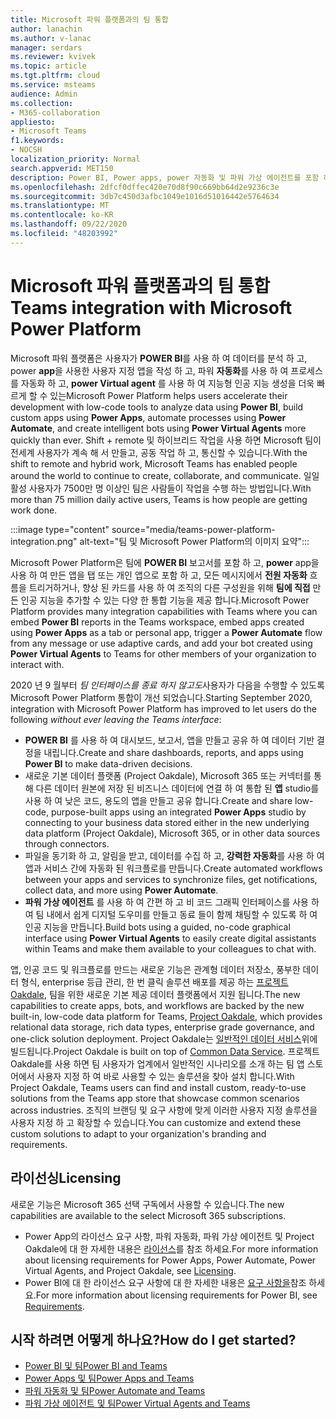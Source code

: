 ```yaml
---
title: Microsoft 파워 플랫폼과의 팀 통합
author: lanachin
ms.author: v-lanac
manager: serdars
ms.reviewer: kvivek
ms.topic: article
ms.tgt.pltfrm: cloud
ms.service: msteams
audience: Admin
ms.collection:
- M365-collaboration
appliesto:
- Microsoft Teams
f1.keywords:
- NOCSH
localization_priority: Normal
search.appverid: MET150
description: Power BI, Power apps, power 자동화 및 파워 가상 에이전트를 포함 하 여 Microsoft 파워 플랫폼 도구와의 통합에 대해 알아보세요.
ms.openlocfilehash: 2dfcf0dffec420e70d8f90c669bb64d2e9236c3e
ms.sourcegitcommit: 3db7c450d3afbc1049e1016d51016442e5764634
ms.translationtype: MT
ms.contentlocale: ko-KR
ms.lasthandoff: 09/22/2020
ms.locfileid: "48203992"
---
```

# <a name="teams-integration-with-microsoft-power-platform"></a><span data-ttu-id="d67be-103">Microsoft 파워 플랫폼과의 팀 통합</span><span class="sxs-lookup"><span data-stu-id="d67be-103">Teams integration with Microsoft Power Platform</span></span>

<span data-ttu-id="d67be-104">Microsoft 파워 플랫폼은 사용자가 **POWER BI**를 사용 하 여 데이터를 분석 하 고, power **app**을 사용한 사용자 지정 앱을 작성 하 고, 파워 **자동화**를 사용 하 여 프로세스를 자동화 하 고, **power Virtual agent** 를 사용 하 여 지능형 인공 지능 생성을 더욱 빠르게 할 수 있는</span><span class="sxs-lookup"><span data-stu-id="d67be-104">Microsoft Power Platform helps users accelerate their development with low-code tools to analyze data using **Power BI**, build custom apps using **Power Apps**, automate processes using **Power Automate**, and create intelligent bots using **Power Virtual Agents** more quickly than ever.</span></span> <span data-ttu-id="d67be-105">Shift + remote 및 하이브리드 작업을 사용 하면 Microsoft 팀이 전세계 사용자가 계속 해 서 만들고, 공동 작업 하 고, 통신할 수 있습니다.</span><span class="sxs-lookup"><span data-stu-id="d67be-105">With the shift to remote and hybrid work, Microsoft Teams has enabled people around the world to continue to create, collaborate, and communicate.</span></span> <span data-ttu-id="d67be-106">일일 활성 사용자가 7500만 명 이상인 팀은 사람들이 작업을 수행 하는 방법입니다.</span><span class="sxs-lookup"><span data-stu-id="d67be-106">With more than 75 million daily active users, Teams is how people are getting work done.</span></span>

:::image type="content" source="media/teams-power-platform-integration.png" alt-text="팀 및 Microsoft Power Platform의 이미지 요약":::

<span data-ttu-id="d67be-108">Microsoft Power Platform은 팀에 **POWER BI** 보고서를 포함 하 고, **power** app을 사용 하 여 만든 앱을 탭 또는 개인 앱으로 포함 하 고, 모든 메시지에서 **전원 자동화** 흐름을 트리거하거나, 향상 된 카드를 사용 하 여 조직의 다른 구성원을 위해 **팀에 직접** 만든 인공 지능을 추가할 수 있는 다양 한 통합 기능을 제공 합니다.</span><span class="sxs-lookup"><span data-stu-id="d67be-108">Microsoft Power Platform provides many integration capabilities with Teams where you can embed **Power BI** reports in the Teams workspace, embed apps created using **Power Apps** as a tab or personal app, trigger a **Power Automate** flow from any message or use adaptive cards, and add your bot created using **Power Virtual Agents** to Teams for other members of your organization to interact with.</span></span>

<span data-ttu-id="d67be-109">2020 년 9 월부터 *팀 인터페이스를 종료 하지 않고도*사용자가 다음을 수행할 수 있도록 Microsoft Power Platform 통합이 개선 되었습니다.</span><span class="sxs-lookup"><span data-stu-id="d67be-109">Starting September 2020, integration with Microsoft Power Platform has improved to let users do the following *without ever leaving the Teams interface*:</span></span>

- <span data-ttu-id="d67be-110">**POWER BI** 를 사용 하 여 대시보드, 보고서, 앱을 만들고 공유 하 여 데이터 기반 결정을 내립니다.</span><span class="sxs-lookup"><span data-stu-id="d67be-110">Create and share dashboards, reports, and apps using **Power BI** to make data-driven decisions.</span></span>
- <span data-ttu-id="d67be-111">새로운 기본 데이터 플랫폼 (Project Oakdale), Microsoft 365 또는 커넥터를 통해 다른 데이터 원본에 저장 된 비즈니스 데이터에 연결 하 여 통합 된 **앱** studio를 사용 하 여 낮은 코드, 용도의 앱을 만들고 공유 합니다.</span><span class="sxs-lookup"><span data-stu-id="d67be-111">Create and share low-code, purpose-built apps using an integrated **Power Apps** studio by connecting to your business data stored either in the new underlying data platform (Project Oakdale), Microsoft 365, or in other data sources through connectors.</span></span>
- <span data-ttu-id="d67be-112">파일을 동기화 하 고, 알림을 받고, 데이터를 수집 하 고, **강력한 자동화**를 사용 하 여 앱과 서비스 간에 자동화 된 워크플로를 만듭니다.</span><span class="sxs-lookup"><span data-stu-id="d67be-112">Create automated workflows between your apps and services to synchronize files, get notifications, collect data, and more using **Power Automate**.</span></span>
- <span data-ttu-id="d67be-113">**파워 가상 에이전트** 를 사용 하 여 간편 하 고 비 코드 그래픽 인터페이스를 사용 하 여 팀 내에서 쉽게 디지털 도우미를 만들고 동료 들이 함께 채팅할 수 있도록 하 여 인공 지능을 만듭니다.</span><span class="sxs-lookup"><span data-stu-id="d67be-113">Build bots using a guided, no-code graphical interface using **Power Virtual Agents** to easily create digital assistants within Teams and make them available to your colleagues to chat with.</span></span>

<span data-ttu-id="d67be-114">앱, 인공 코드 및 워크플로를 만드는 새로운 기능은 관계형 데이터 저장소, 풍부한 데이터 형식, enterprise 등급 관리, 한 번 클릭 솔루션 배포를 제공 하는 [프로젝트 Oakdale](https://go.microsoft.com/fwlink/?linkid=2143541), 팀을 위한 새로운 기본 제공 데이터 플랫폼에서 지원 됩니다.</span><span class="sxs-lookup"><span data-stu-id="d67be-114">The new capabilities to create apps, bots, and workflows are backed by the new built-in, low-code data platform for Teams, [Project Oakdale](https://go.microsoft.com/fwlink/?linkid=2143541), which provides relational data storage, rich data types, enterprise grade governance, and one-click solution deployment.</span></span> <span data-ttu-id="d67be-115">Project Oakdale는 [일반적인 데이터 서비스](https://docs.microsoft.com/powerapps/maker/common-data-service/data-platform-intro)위에 빌드됩니다.</span><span class="sxs-lookup"><span data-stu-id="d67be-115">Project Oakdale is built on top of [Common Data Service](https://docs.microsoft.com/powerapps/maker/common-data-service/data-platform-intro).</span></span> <span data-ttu-id="d67be-116">프로젝트 Oakdale를 사용 하면 팀 사용자가 업계에서 일반적인 시나리오를 소개 하는 팀 앱 스토어에서 사용자 지정 하 여 바로 사용할 수 있는 솔루션을 찾아 설치 합니다.</span><span class="sxs-lookup"><span data-stu-id="d67be-116">With Project Oakdale, Teams users can find and install custom, ready-to-use solutions from the Teams app store that showcase common scenarios across industries.</span></span> <span data-ttu-id="d67be-117">조직의 브랜딩 및 요구 사항에 맞게 이러한 사용자 지정 솔루션을 사용자 지정 하 고 확장할 수 있습니다.</span><span class="sxs-lookup"><span data-stu-id="d67be-117">You can customize and extend these custom solutions to adapt to your organization's branding and requirements.</span></span>

## <a name="licensing"></a><span data-ttu-id="d67be-118">라이선싱</span><span class="sxs-lookup"><span data-stu-id="d67be-118">Licensing</span></span>

<span data-ttu-id="d67be-119">새로운 기능은 Microsoft 365 선택 구독에서 사용할 수 있습니다.</span><span class="sxs-lookup"><span data-stu-id="d67be-119">The new capabilities are available to the select Microsoft 365 subscriptions.</span></span>

- <span data-ttu-id="d67be-120">Power App의 라이선스 요구 사항, 파워 자동화, 파워 가상 에이전트 및 Project Oakdale에 대 한 자세한 내용은 [라이선스](https://go.microsoft.com/fwlink/?linkid=2143647)를 참조 하세요.</span><span class="sxs-lookup"><span data-stu-id="d67be-120">For more information about licensing requirements for Power Apps, Power Automate, Power Virtual Agents, and Project Oakdale, see [Licensing](https://go.microsoft.com/fwlink/?linkid=2143647).</span></span>
- <span data-ttu-id="d67be-121">Power BI에 대 한 라이선스 요구 사항에 대 한 자세한 내용은 [요구 사항을](https://go.microsoft.com/fwlink/?linkid=2143490)참조 하세요.</span><span class="sxs-lookup"><span data-stu-id="d67be-121">For more information about licensing requirements for Power BI, see [Requirements](https://go.microsoft.com/fwlink/?linkid=2143490).</span></span>
 
## <a name="how-do-i-get-started"></a><span data-ttu-id="d67be-122">시작 하려면 어떻게 하나요?</span><span class="sxs-lookup"><span data-stu-id="d67be-122">How do I get started?</span></span>

- [<span data-ttu-id="d67be-123">Power BI 및 팀</span><span class="sxs-lookup"><span data-stu-id="d67be-123">Power BI and Teams</span></span>](https://aka.ms/pbi-teams-docs)
- [<span data-ttu-id="d67be-124">Power Apps 및 팀</span><span class="sxs-lookup"><span data-stu-id="d67be-124">Power Apps and Teams</span></span>](https://aka.ms/pa-teams-docs)
- [<span data-ttu-id="d67be-125">파워 자동화 및 팀</span><span class="sxs-lookup"><span data-stu-id="d67be-125">Power Automate and Teams</span></span>](https://aka.ms/pauto-teams-docs)
- [<span data-ttu-id="d67be-126">파워 가상 에이전트 및 팀</span><span class="sxs-lookup"><span data-stu-id="d67be-126">Power Virtual Agents and Teams</span></span>](https://aka.ms/pva-teams-docs)
